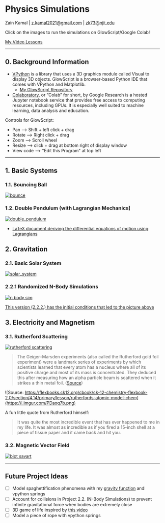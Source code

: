 # Physics Simulations

Zain Kamal | z.kamal2021@gmail.com | zk73@njit.edu

Click on the images to run the simulations on GlowScript/Google Colab!

[My Video Lessons](https://sites.google.com/view/space-science-with-spice)

---
## 0. Background Information

* [VPython](https://www.glowscript.org/docs/VPythonDocs/index.html) is a library that uses a 3D graphics module called Visual to display 3D objects. GlowScript is a browser-based Python IDE that comes with VPython and Matplotlib.
  - [My GlowScript Repository](https://www.glowscript.org/#/user/ZainKamal/folder/MyPrograms/)
* [Colaboratory](https://research.google.com/colaboratory/faq.html), or “Colab” for short, by Google Research is a hosted Jupyter notebook service that provides free access to computing resources, including GPUs. It is especially well suited to machine learning, data analysis and education.




Controls for GlowScript: 
* Pan ⟶ Shift + left click + drag 
* Rotate ⟶ Right click + drag
* Zoom ⟶ Scroll wheel
* Resize ⟶ click + drag at bottom right of display window
* View code ⟶ "Edit this Program" at top left

---
## 1. Basic Systems

### 1.1. Bouncing Ball

[![bounce](https://i.imgur.com/c815PVR.png)](https://www.glowscript.org/#/user/ZainKamal/folder/MyPrograms/program/1.1.Bouncing-Ball "Click to Run 1.1.Bouncing-Ball")

### 1.2. Double Pendulum (with Lagrangian Mechanics)

[![double_pendulum](https://i.imgur.com/SAzf8No.png)](https://www.glowscript.org/#/user/ZainKamal/folder/MyPrograms/program/1.2.Double-Pendulum-with-Lagrangians "Click to Run 1.2.Double-Pendulum-with-Lagrangians")

* [LaTeX document deriving the differential equations of motion using Lagrangians](https://drive.google.com/file/d/1_wVI0pXhXFBpD_LGQajf5SA7iYAqrEKx/view?usp=sharing)

## 2. Gravitation

### 2.1. Basic Solar System

[![solar_system](https://i.imgur.com/djn84Vb.png)](https://www.glowscript.org/#/user/ZainKamal/folder/MyPrograms/program/2.1.Basic-Solar-System "Click to Run 2.1.Basic-Solar-System")

### 2.2.1 Randomized N-Body Simulations

[![n body sim](https://i.imgur.com/XZcBKPG.png)](https://www.glowscript.org/#/user/ZainKamal/folder/MyPrograms/program/2.2.1.Randomized-N-Body-Sim "2.2.1.Randomized-N-Body-Sim")

[This version (2.2.2.) has the initial conditions that led to the picture above](https://www.glowscript.org/#/user/ZainKamal/folder/MyPrograms/program/2.2.2.Three-Body-Sim)

## 3. Electricity and Magnetism

### 3.1. Rutherford Scattering

[![rutherford scattering](https://i.imgur.com/xH63Vw4.png)](https://www.glowscript.org/#/user/ZainKamal/folder/MyPrograms/program/3.1.Rutherford-Scattering "3.1.Rutherford-Scattering")

> The Geiger–Marsden experiments (also called the Rutherford gold foil experiment) were a landmark series of experiments by which scientists learned that every atom has a nucleus where all of its positive charge and most of its mass is concentrated. They deduced this after measuring how an alpha particle beam is scattered when it strikes a thin metal foil. ([Source](https://en.wikipedia.org/wiki/Geiger-Marsden_experiments))

![Source: https://flexbooks.ck12.org/cbook/ck-12-chemistry-flexbook-2.0/section/4.14/primary/lesson/rutherfords-atomic-model-chem](https://i.imgur.com/PDaoq7b.png)

A fun little quote from Rutherford himself:
> It was quite the most incredible event that has ever happened to me in my life. It was almost as incredible as if you fired a 15-inch shell at a piece of tissue paper and it came back and hit you.

### 3.2. Magnetic Vector Field

[![biot savart](https://i.imgur.com/JYBiuA7.png)](https://colab.research.google.com/drive/1Khgv889lU17A6rbwUNVpBbcST8nCBcgB?usp=sharing "3.2.Magnetic-Vector-Field")



---

## Future Project Ideas

- [ ] Model spaghettification phenomena with my [gravity function](https://www.glowscript.org/#/user/ZainKamal/folder/Reference/program/GravityFunction/edit) and vpython springs
- [ ] Account for collisions in Project 2.2. (N-Body Simulations) to prevent infinite gravitational force when bodies are extremely close
- [ ] 3D game of life inspired by [this video](https://www.youtube.com/watch?v=dQJ5aEsP6Fs)
- [ ] Model a piece of rope with vpython springs
